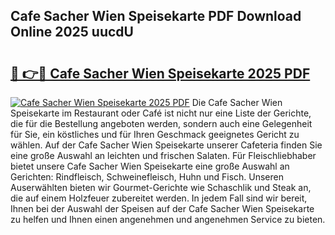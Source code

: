 ## Cafe Sacher Wien Speisekarte PDF Download Online 2025 uucdU

# <h2><a href="http://gcbat1.nevu.top/?p=Cafe+Sacher+Wien+Speisekarte">🔗 👉🔴 Cafe Sacher Wien Speisekarte 2025 PDF</a></h2>

[![Cafe Sacher Wien Speisekarte 2025 PDF](https://i.imgur.com/dBaPXMq.png)](http://gcbat1.nevu.top/?p=Cafe+Sacher+Wien+Speisekarte)
Die Cafe Sacher Wien Speisekarte im Restaurant oder Café ist nicht nur eine Liste der Gerichte, die für die Bestellung angeboten werden, sondern auch eine Gelegenheit für Sie, ein köstliches und für Ihren Geschmack geeignetes Gericht zu wählen. Auf der Cafe Sacher Wien Speisekarte unserer Cafeteria finden Sie eine große Auswahl an leichten und frischen Salaten. Für Fleischliebhaber bietet unsere Cafe Sacher Wien Speisekarte eine große Auswahl an Gerichten: Rindfleisch, Schweinefleisch, Huhn und Fisch. Unseren Auserwählten bieten wir Gourmet-Gerichte wie Schaschlik und Steak an, die auf einem Holzfeuer zubereitet werden. In jedem Fall sind wir bereit, Ihnen bei der Auswahl der Speisen auf der Cafe Sacher Wien Speisekarte zu helfen und Ihnen einen angenehmen und angenehmen Service zu bieten.

